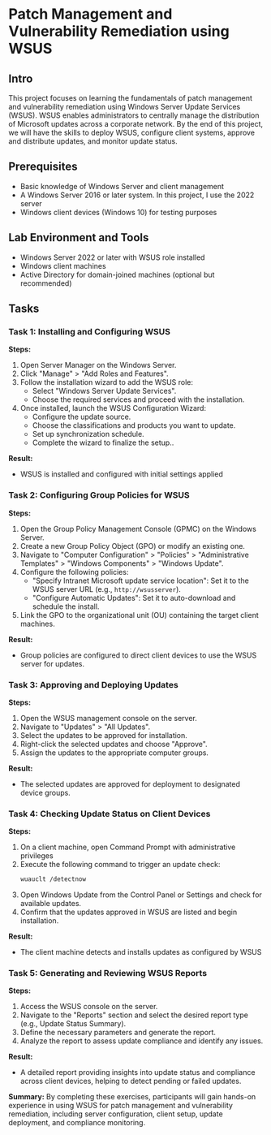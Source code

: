 # Patch Management and Vulnerability Remediation using WSUS

## Intro
This project focuses on learning the fundamentals of patch management and vulnerability remediation using Windows Server Update Services (WSUS). WSUS enables administrators to centrally manage the distribution of Microsoft updates across a corporate network. By the end of this project, we will have the skills to deploy WSUS, configure client systems, approve and distribute updates, and monitor update status.

## Prerequisites
- Basic knowledge of Windows Server and client management
- A Windows Server 2016 or later system. In this project, I use the 2022 server
- Windows client devices (Windows 10) for testing purposes
## Lab Environment and Tools
- Windows Server 2022 or later with WSUS role installed
- Windows client machines
- Active Directory for domain-joined machines (optional but recommended)

## Tasks

### Task 1: Installing and Configuring WSUS

**Steps:**

1. Open Server Manager on the Windows Server.
2. Click "Manage" > "Add Roles and Features".
3. Follow the installation wizard to add the WSUS role:
    - Select "Windows Server Update Services".
    - Choose the required services and proceed with the installation.
4. Once installed, launch the WSUS Configuration Wizard:
    - Configure the update source.
    - Choose the classifications and products you want to update.
    - Set up synchronization schedule.
    - Complete the wizard to finalize the setup..

**Result:**
- WSUS is installed and configured with initial settings applied

### Task 2: Configuring Group Policies for WSUS

**Steps:**

1. Open the Group Policy Management Console (GPMC) on the Windows Server.
2. Create a new Group Policy Object (GPO) or modify an existing one.
3. Navigate to "Computer Configuration" > "Policies" > "Administrative Templates" > "Windows Components" > "Windows Update".
4. Configure the following policies:
    - "Specify Intranet Microsoft update service location": Set it to the WSUS server URL (e.g., `http://wsusserver`).
    - "Configure Automatic Updates": Set it to auto-download and schedule the install.
5. Link the GPO to the organizational unit (OU) containing the target client machines.

**Result:**
- Group policies are configured to direct client devices to use the WSUS server for updates.

### Task 3: Approving and Deploying Updates

**Steps:**

1. Open the WSUS management console on the server.
2. Navigate to "Updates" > "All Updates".
3. Select the updates to be approved for installation.
4. Right-click the selected updates and choose "Approve".
5. Assign the updates to the appropriate computer groups.

**Result:**
- The selected updates are approved for deployment to designated device groups.

### Task 4: Checking Update Status on Client Devices

**Steps:**

1. On a client machine, open Command Prompt with administrative privileges
2. Execute the following command to trigger an update check:
    ```bash
    wuauclt /detectnow
    ```
3. Open Windows Update from the Control Panel or Settings and check for available updates.
4. Confirm that the updates approved in WSUS are listed and begin installation.

**Result:**
- The client machine detects and installs updates as configured by WSUS

### Task 5: Generating and Reviewing WSUS Reports

**Steps:**

1. Access the WSUS console on the server.
2. Navigate to the "Reports" section and select the desired report type (e.g., Update Status Summary).
3. Define the necessary parameters and generate the report.
4. Analyze the report to assess update compliance and identify any issues.

**Result:**
- A detailed report providing insights into update status and compliance across client devices, helping to detect pending or failed updates.

**Summary:**
By completing these exercises, participants will gain hands-on experience in using WSUS for patch management and vulnerability remediation, including server configuration, client setup, update deployment, and compliance monitoring.
